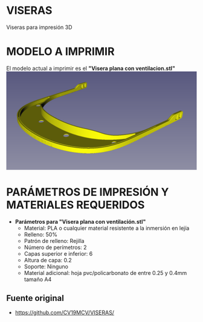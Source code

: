 # VISERAS

Viseras para impresión 3D

# MODELO A IMPRIMIR
El modelo actual a imprimir es el **"Visera plana con ventilacion.stl"**
![show](img/Visera_plana_con_ventilación.png)

# PARÁMETROS DE IMPRESIÓN Y MATERIALES REQUERIDOS

* **Parámetros para "Visera plana con ventilación.stl"**
    * Material: PLA o cualquier material resistente a la inmersión en lejía
    * Relleno: 50%
    * Patrón de relleno: Rejilla
    * Número de perímetros: 2
    * Capas superior e inferior: 6
    * Altura de capa: 0.2
    * Soporte: Ninguno
    * Material adicional: hoja pvc/policarbonato de entre 0.25 y 0.4mm tamaño A4


## Fuente original

* https://github.com/CV19MCV/VISERAS/
